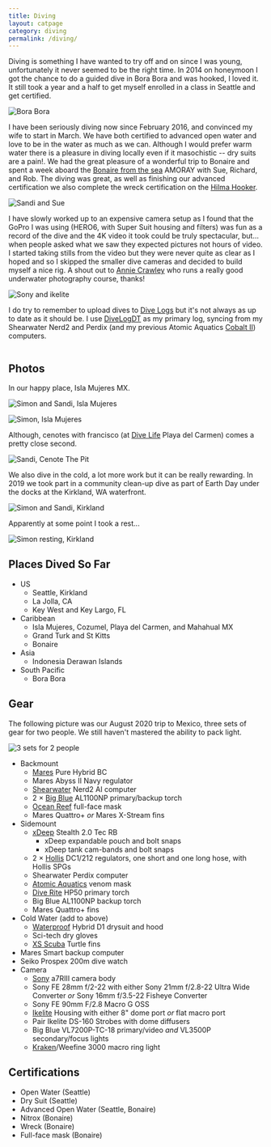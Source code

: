 ```yaml
---
title: Diving
layout: catpage
category: diving
permalink: /diving/
---
```


Diving is something I have wanted to try off and on since I was young, unfortunately
it never seemed to be the right time. In 2014 on honeymoon I got the chance to do a 
guided dive in Bora Bora and was hooked, I loved it. It still took a year and a half 
to get myself enrolled in a class in Seattle and get certified.

![Bora Bora](assets/img/diving/dive-bora-bora.jpg)

I have been seriously diving now since February 2016, and convinced my wife to start in 
March. We have both certified to advanced open water and love to be in the water as much 
as we can. Although I would prefer warm water there is a pleasure in diving locally even 
if it masochistic -- dry suits are a pain!. We had the great pleasure of a wonderful
trip to Bonaire and spent a week aboard the [Bonaire from the sea](http://bonairefromthesea.org/index.html) 
AMORAY with Sue, Richard, and Rob. The diving was great, as well as finishing our
advanced certification we also complete the wreck certification on the
[Hilma Hooker](https://en.wikipedia.org/wiki/Hilma_Hooker).

![Sandi and Sue](assets/img/diving/dive-sandi-sue.jpg)

I have slowly worked up to an expensive camera setup as I found that the GoPro I was
using (HERO6, with Super Suit housing and filters) was fun as a record of the dive
and the 4K video it took could be truly spectacular, but... when people asked what we 
saw they expected pictures not hours of video. I started taking stills from the video
but they were never quite as clear as I hoped and so I skipped the smaller dive
cameras and decided to build myself a nice rig. A shout out to 
[Annie Crawley](https://www.anniecrawley.com/) who runs a really good underwater 
photography course, thanks!

![Sony and ikelite](assets/img/diving/dive-camera-2020.jpg)

I do try to remember to upload dives to [Dive Logs](https://en.divelogs.de/profile/johnstonskj)
but it's not always as up to date as it should be. I use [DiveLogDT](http://www.moremobilesoftware.com/DiveLogDT/)
as my primary log, syncing from my Shearwater Nerd2 and Perdix (and my previous Atomic 
Aquatics [Cobalt II](https://www.atomicaquatics.com/computer.html)) computers.

<div id="divelog-latest" style="display: flex; justify-content: center; margin-bottom: 15px;">
  <script language='Javascript' src='https://en.divelogs.de/mylatestdivebig.php?user=johnstonskj' type='text/javascript'></script>
</div>

## Photos

In our happy place, Isla Mujeres MX.

![Simon and Sandi, Isla Mujeres](assets/img/diving/dive-isla-us.JPG)

![Simon, Isla Mujeres](assets/img/diving/dive-isla-simon.jpg)

Although, cenotes with francisco (at [Dive Life](http://divelife.mx/en/) Playa del Carmen)
comes a pretty close second.

![Sandi, Cenote The Pit](assets/img/diving/dive-pit-sandi.png)

We also dive in the cold, a lot more work but it can be really rewarding. In 2019 we 
took part in a community clean-up dive as part of Earth Day under the docks at the 
Kirkland, WA waterfront.

![Simon and Sandi, Kirkland](assets/img/diving/dive-cleanup.jpg)

Apparently at some point I took a rest...

![Simon resting, Kirkland](assets/img/diving/dive-cleanup-simon.jpg)

## Places Dived So Far

* US
  * Seattle, Kirkland
  * La Jolla, CA
  * Key West and Key Largo, FL
* Caribbean
  * Isla Mujeres, Cozumel, Playa del Carmen, and Mahahual MX
  * Grand Turk and St Kitts
  * Bonaire
* Asia
  * Indonesia Derawan Islands
* South Pacific
  * Bora Bora

## Gear

The following picture was our August 2020 trip to Mexico, three sets of gear for two people. We still haven't mastered
the ability to pack light.

![3 sets for 2 people](assets/img/diving/dive-gear-2020.jpg)

* Backmount
  * [Mares](https://www.mares.com/us-US/home/) Pure Hybrid BC
  * Mares Abyss II Navy regulator
  * [Shearwater](https://www.shearwater.com/products/) Nerd2 AI computer
  * 2 × [Big Blue](https://bigbluedivelights.com/) AL1100NP primary/backup torch
  * [Ocean Reef](https://diving.oceanreefgroup.com/) full-face mask 
  * Mares Quattro+ _or_ Mares X-Stream fins
* Sidemount
  * [xDeep](https://www.xdeep.eu/) Stealth 2.0 Tec RB
    * xDeep expandable pouch and bolt snaps
    * xDeep tank cam-bands and bolt snaps
  * 2 × [Hollis](https://www.hollis.com/) DC1/212 regulators, one short and one long hose, with Hollis SPGs
  * Shearwater Perdix computer
  * [Atomic Aquatics](https://www.atomicaquatics.com/) venom mask
  * [Dive Rite](https://www.diverite.com/product-categories/lights/) HP50 primary torch 
  * Big Blue AL1100NP backup torch
  * Mares Quattro+ fins
* Cold Water (add to above)
  * [Waterproof](http://waterproof-usa.com/) Hybrid D1 drysuit and hood
  * Sci-tech dry gloves
  * [XS Scuba](https://www.xsscuba.com/fins) Turtle fins
* Mares Smart backup computer
* Seiko Prospex 200m dive watch
* Camera
  * [Sony](https://www.sony.com/electronics/interchangeable-lens-camera-products/t/interchangeable-lens-cameras) a7RIII camera body
  * Sony FE 28mm f/2-22 with either Sony 21mm f/2.8-22 Ultra Wide Converter _or_ Sony 16mm f/3.5-22 Fisheye Converter
  * Sony FE 90mm F/2.8 Macro G OSS
  * [Ikelite](https://www.ikelite.com/) Housing with either 8" dome port _or_ flat macro port
  * Pair Ikelite DS-160 Strobes with dome diffusers
  * Big Blue VL7200P-TC-18 primary/video _and_ VL3500P secondary/focus lights
  * [Kraken](https://krakensports.ca/product-category/photography-lighting/)/Weefine 3000 macro ring light

## Certifications

* Open Water (Seattle)
* Dry Suit (Seattle)
* Advanced Open Water (Seattle, Bonaire)
* Nitrox (Bonaire)
* Wreck (Bonaire)
* Full-face mask (Bonaire)

